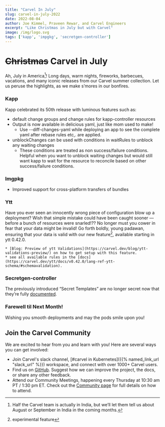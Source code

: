 ```yaml
---
title: "Carvel In July"
slug: carvel-in-july-2022
date: 2022-08-04
author: Joe Kimmel, Praveen Rewar, and Carvel Engineers
excerpt: "Like Christmas in July but with Carvel"
image: /img/logo.svg
tags: ['kapp', 'impgkg', 'secretgen-controller']
---
```

# ~~Christmas~~ Carvel in July

Ah, July in America[^1]! Long days, warm nights, fireworks, barbecues, vacations, and many iconic releases from our Carvel summer collection. Let us peruse the highlights, as we make s’mores in our bonfires.


### Kapp

Kapp celebrated its 50th release with luminous features such as:


* default change groups and change rules for kapp-controller resources
* Output is now available in delicious yaml, just like mom used to make!
    * Use --diff-changes-yaml while deploying an app to see the complete yaml after rebase rules etc,. are applied.
* unblockChanges can be used with conditions in waitRules to unblock any waiting changes
    * These conditions are treated as non success/failure conditions. Helpful when you want to unblock waiting changes but would still want kapp to wait for the resource to reconcile based on other success/failure conditions. 


### Imgpkg

* Improved support for cross-platform transfers of bundles


### Ytt

Have you ever seen an innocently wrong piece of configuration blow up a deployment? Wish that simple mistake could have been caught sooner — before a bunch of resources were snarled!?? No longer must you cower in fear that your data might be invalid!
Go forth boldly, young padawan, ensuring that your data is valid with our new feature[^2], available starting in ytt 0.42.0.

    * [Blog: Preview of ytt Validations](https://carvel.dev/blog/ytt-validations-preview/) on how to get setup with this feature.
    * see all available rules in the [docs](https://carvel.dev/ytt/docs/v0.42.0/lang-ref-ytt-schema/#schemavalidation).


### Secretgen-controller

The previously introduced “Secret Templates” are no longer secret now that they’re fully [documented](https://github.com/vmware-tanzu/carvel-secretgen-controller/blob/develop/docs/secret-template.md).


### Farewell til Next Month!

Wishing you smooth deployments and may the pods smile upon you!

[^1]: Half the Carvel team is actually in India, but we’ll let them tell us about August or September in India in the coming months.
[^2]: experimental feature

## Join the Carvel Community

We are excited to hear from you and learn with you! Here are several ways you can get involved:

* Join Carvel's slack channel, [#carvel in Kubernetes]({{% named_link_url "slack_url" %}}) workspace, and connect with over 1000+ Carvel users.
* Find us on [GitHub](https://github.com/vmware-tanzu/carvel). Suggest how we can improve the project, the docs, or share any other feedback.
* Attend our Community Meetings, happening every Thursday at 10:30 am PT / 1:30 pm ET. Check out the [Community page](/community/) for full details on how to attend.
